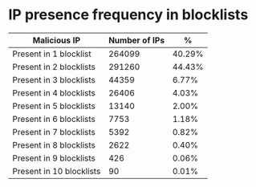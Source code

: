 # IP presence frequency in blocklists
| Malicious IP | Number of IPs | % |
|----|----|----|
| Present in 1 blocklist | 264099 | 40.29% |
| Present in 2 blocklists | 291260 | 44.43% |
| Present in 3 blocklists | 44359 | 6.77% |
| Present in 4 blocklists | 26406 | 4.03% |
| Present in 5 blocklists | 13140 | 2.00% |
| Present in 6 blocklists | 7753 | 1.18% |
| Present in 7 blocklists | 5392 | 0.82% |
| Present in 8 blocklists | 2622 | 0.40% |
| Present in 9 blocklists | 426 | 0.06% |
| Present in 10 blocklists | 90 | 0.01% |
